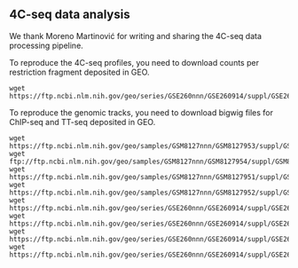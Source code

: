 ## 4C-seq data analysis

We thank Moreno Martinović for writing and sharing the 4C-seq data processing pipeline.

To reproduce the 4C-seq profiles, you need to download counts per restriction fragment deposited in GEO.
```
wget https://ftp.ncbi.nlm.nih.gov/geo/series/GSE260nnn/GSE260914/suppl/GSE260914%5F4c%5Fnormalised%5Fcounts%5Fper%5Ffragment.tsv.gz
```

To reproduce the genomic tracks, you need to download bigwig files for ChIP-seq and TT-seq deposited in GEO.
```
wget https://ftp.ncbi.nlm.nih.gov/geo/samples/GSM8127nnn/GSM8127953/suppl/GSM8127953%5FZFP143%5FDMSO.rpgc.bw
wget ftp://ftp.ncbi.nlm.nih.gov/geo/samples/GSM8127nnn/GSM8127954/suppl/GSM8127954%5FZFP143%5FdTAG%5F2H.rpgc.bw
wget https://ftp.ncbi.nlm.nih.gov/geo/samples/GSM8127nnn/GSM8127951/suppl/GSM8127951%5FCTCF%5FDMSO.calibrated.bw
wget https://ftp.ncbi.nlm.nih.gov/geo/samples/GSM8127nnn/GSM8127952/suppl/GSM8127952%5FCTCF%5FdTAG%5F6H.calibrated.bw
wget https://ftp.ncbi.nlm.nih.gov/geo/series/GSE260nnn/GSE260914/suppl/GSE260914%5FTTseq%5FDMSO%5Fforward.bw
wget https://ftp.ncbi.nlm.nih.gov/geo/series/GSE260nnn/GSE260914/suppl/GSE260914%5FTTseq%5FDMSO%5Freverse.bw
wget https://ftp.ncbi.nlm.nih.gov/geo/series/GSE260nnn/GSE260914/suppl/GSE260914%5FTTseq%5FdTAG%5F6H%5Fforward.bw
wget https://ftp.ncbi.nlm.nih.gov/geo/series/GSE260nnn/GSE260914/suppl/GSE260914%5FTTseq%5FdTAG%5F6H%5Freverse.bw
```
